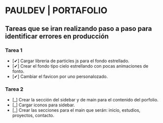 # PAULDEV | PORTAFOLIO

## Tareas que se iran realizando paso a paso para identificar errores en producción 

### Tarea 1
- [✔] Cargar libreria de particles js para el fondo estrellado.
- [✔] Crear el fondo tipo cielo estrellando con pocas animaciones de fonto.
- [✔] Cambiar el favicon por uno personalozado.

### Tarea 2
- [_] Crear la sección del sidebar y de main para el contenido del porfolio.
- [_] Cargar iconos para sidebar.
- [_] Crear las secciones para el main que serán: inicio, estudios, proyectos, contacto.